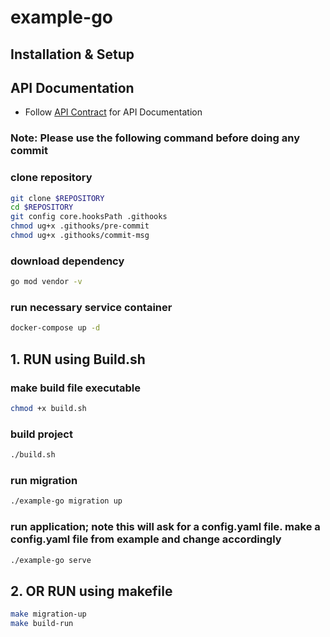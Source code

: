 # example-go

## Installation & Setup

## API Documentation

- Follow [API Contract](https://hackmd.io/sYb9vrFtRV6l0hiBm_Hvpw) for API Documentation

### Note: Please use the following command before doing any commit

### clone repository

```bash
git clone $REPOSITORY
cd $REPOSITORY
git config core.hooksPath .githooks
chmod ug+x .githooks/pre-commit
chmod ug+x .githooks/commit-msg
```

### download dependency

```bash
go mod vendor -v
```

### run necessary service container

```bash
docker-compose up -d
```

## 1. RUN using Build.sh

### make build file executable

```bash
chmod +x build.sh
```

### build project

```bash
./build.sh
```

### run migration

```bash
./example-go migration up
```

### run application; note this will ask for a config.yaml file. make a config.yaml file from example and change accordingly

```bash
./example-go serve
```

## 2. OR RUN using makefile

```bash
make migration-up
make build-run
```
